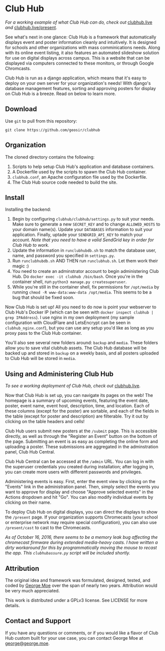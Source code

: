 Club Hub
================

*For a working example of what Club Hub can do, check out* [clubhub.live](https://clubhub.live "Club Hub") *and* [clubhub.live/present](https://clubhub.live/present "Club Hub LIVE").

See what's next in one glance: Club Hub is a framework that automatically displays event and poster information cleanly and intuitively. It is designed for schools and other organizations with mass comminications needs.
Along with its online event listing, it also features an automated slideshow solution for use on digital displays across campus. This is a 
website that can be displayed via computers connected to these monitors, or through Google Chromcasts.

Club Hub is run as a django application, which means that it's easy to deploy on your own server for your organization's needs! With django's database 
management features, sorting and approving posters for display on Club Hub is a breeze. Read on below to learn more.

Download
----------------

Use `git` to pull from this repository:

`git clone https://github.com/geosir/clubhub`

Organization
----------------

The cloned directory contains the following:

1. Scripts to help setup Club Hub's application and database containers.
2. A Dockerfile used by the scripts to spawn the Club Hub container.
3. `clubhub.conf`, an Apache configuration file used by the Dockerfile.
4. The Club Hub source code needed to build the site.

Install
----------------

Installing the backend:

1. Begin by configuring `clubhub/clubhub/settings.py` to suit your needs. Make sure to generate a new `SECRET_KEY` and to change `ALLOWED_HOSTS` to your domain name(s). Update your `DATABASES` information to suit your application. Finally, uptade your `SENDGRID_API_KEY` to match your account. *Note that you need to have a valid SendGrid key in order for Club Hub to work.*
2. Update the information in `runclubhubdb.sh` to match the database user, name, and password you specified in `settings.py`.
3. Run `runclubhubdb.sh` AND THEN run `runclubhub.sh`. Let them work their magic :)
4. You need to create an adminstrator account to begin administering Club Hub. Do `docker exec -it clubhub /bin/bash`. Once you're in the container shell, run `python3 manage.py createsuperuser`.
5. While you're still in the container shell, fix permissions for `/opt/media` by running `chmod -R www-data:www-data /opt/media`. This seems to be a bug that should be fixed soon.

Now Club Hub is set up! All you need to do now is point your webserver to Club Hub's Docker IP (which can be seen with `docker inspect clubhub | grep IPAddress`). I use nginx in my own deployment (my sample configuration with CloudFlare and LetsEncrypt can be seen in `clubhub_nginx.conf`), but you can use any setup you'd like as long as you proxy pass to the Club Hub container.

You'll also see several new folders around: `backup` and `media`. These folders allow you to save vital clubhub assets. The Club Hub database will be backed up and stored in `backup` on a weekly basis, and all posters uploaded to Club Hub will be stored in `media`.

Using and Administering Club Hub
----------------

*To see a working deployment of Club Hub, check out* [clubhub.live](https://clubhub.live "IMSA Club Hub").

Now that Club Hub is set up, you can navigate its pages on the web! The homepage is a summary of upcoming events, featuring the event date, poster, event name, event host, description, time, and location. Each of these columns (except for the poster) are sortable, and each of the fields in the table (except for poster and description) are filterable. Try it out by clicking on the table headers and cells!

Club Hub users submit new posters at the `/submit` page. This is accessible directly, as well as through the "Register an Event" button on the bottom of the page. Submitting an event is as easy as completing the online form and uploading a poster. These submissions are aggregated in the adminstration panel, Club Hub Central.

Club Hub Central can be accessed at the `/admin` URL. You can log in with the superuser credentials you created during installation; after logging in, you can create more users with different passwords and privileges.

Administering events is easy. First, enter the event view by clicking on the "Events" link in the administration panel. Then, simply select the events you want to approve for display and choose "Approve selected events" in the Actions dropdown and hit "Go". You can also modify individual events by clicking on their name.

To deploy Club Hub on digital displays, you can direct the displays to show the `/present` page. If your organization supports Chromecasts (your school or enterprise network may require special configuration), you can also use `/present/cast` to cast to the Chromecasts.

*As of October 16, 2016, there seems to be a memory leak bug affecting the chromecast firmware during extended media-heavy casts. I have written a dirty workaround for this by programmatically moving the mouse to recast the app. This `clubhubassure.py` script will be included shortly.*

Attribution
----------------

The original idea and framework was formulated, designed, tested, and coded by [George Moe](https://george.moe "George's Website") over the span of nearly two years. Attribution would be very much appreciated.

This work is distributed under a GPLv3 license. See LICENSE for more details.

Contact and Support
----------------

If you have any questions or comments, or if you would like a flavor of Club Hub custom built for your use case, you can contact George Moe at [george@george.moe](mailto:george@george.moe "Email George Moe").
